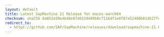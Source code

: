```yaml
---
layout: default
title: Latest SapMachine 21 Release for macos-aarch64
checksum: sha256 8a052e50e4b48e87d6519489b0c7116df1e8f87a52480b81db27fee8259a5cc0
redirect_to:
  - https://github.com/SAP/SapMachine/releases/download/sapmachine-21.0.1/sapmachine-jdk-21.0.1_macos-aarch64_bin.tar.gz
---
```

